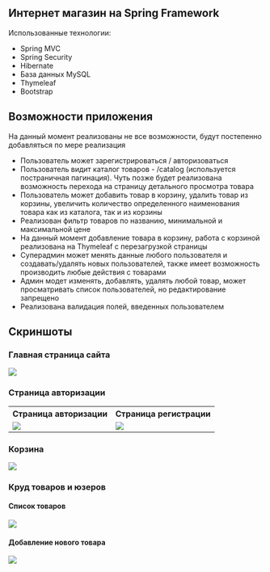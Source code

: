 <h2>Интернет магазин на Spring Framework</h2>
Использованные технологии:

<ul>
<li>Spring MVC</li>
<li>Spring Security</li>
<li>Hibernate</li>
<li>База данных MySQL</li>
<li>Thymeleaf</li>
<li>Bootstrap</li>
</ul>

<h2>Возможности приложения</h2>
<p>На данный момент реализованы не все возможности, будут постепенно добавляться по мере реализация </p>
<ul>
<li>Пользователь может зарегистрироваться / авторизоваться</li>
<li>Пользователь видит каталог товаров - /catalog (используется постраничная пагинация). Чуть позже будет реализована возможность перехода на страницу детального просмотра товара</li>
<li>Пользователь может добавить товар в корзину, удалить товар из корзины, увеличить количество определенного наименования товара как из каталога, так и из корзины</li>
<li>Реализован фильтр товаров по названию, минимальной и максимальной цене</li>
<li>На данный момент добавление товара в корзину, работа с корзиной реализована на Thymeleaf c перезагрузкой страницы</li>
<li>Суперадмин может менять данные любого пользователя и создавать/удалять новых пользователей, также имеет возможность производить любые действия с товарами</li>
<li>Админ модет изменять, добавлять, удалять любой товар, может просматривать список пользователей, но редактирование запрещено</li>
<li>Реализована валидация полей, введенных пользователем</li>
</ul>

<h2>Скриншоты</h2>
<h3>Главная страница сайта</h3>
<img src="https://user-images.githubusercontent.com/63411993/211889166-54633c36-0db9-4d74-8687-ffca077a1534.png"/>
<h3>Страница авторизации</h3>

<table>
<tr>
<th>Страница авторизации</th>
<th>Страница регистрации</th>
</tr>
<tr>
  <td><img src="https://user-images.githubusercontent.com/63411993/212027974-0febb6fc-f507-46ea-8125-cd69f5aa10db.png"/></td>
  <td><img src="https://user-images.githubusercontent.com/63411993/212028576-d7e74e66-6a45-4d2e-bf9b-24843b2d5525.png"/></td>
</tr>
</table>

<h3>Корзина</h3>
<img src="https://user-images.githubusercontent.com/63411993/212029642-a770eddc-e8df-4dea-bb32-2c3df8263ead.png" />

<h3>Круд товаров и юзеров</h3>
<h4>Список товаров</h4>
<img src="https://user-images.githubusercontent.com/63411993/212030990-190d7a26-ecb4-40ba-8b2a-1d8f95937248.png" />
<h4>Добавление нового товара</h4>
<img src="https://user-images.githubusercontent.com/63411993/212031559-3dd14d31-a048-4291-ac65-e9061e237cb2.png" />

